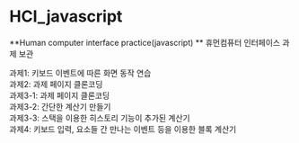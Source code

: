 # HCI_javascript
**Human computer interface practice(javascript)  **
휴먼컴퓨터 인터페이스 과제 보관

과제1: 키보드 이벤트에 따른 화면 동작 연습  
과제2: 과제 페이지 클론코딩  
과제3-1: 과제 페이지 클론코딩  
과제3-2: 간단한 계산기 만들기  
과제3-3: 스택을 이용한 히스토리 기능이 추가된 계산기  
과제4: 키보드 입력, 요소들 간 만나는 이벤트 등을 이용한 블록 계산기  
